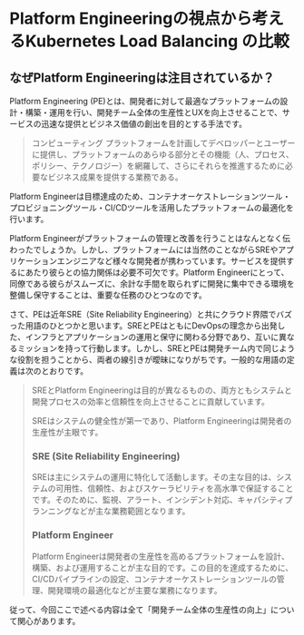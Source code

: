 # Platform Engineeringの視点から考えるKubernetes Load Balancing の比較

## **なぜPlatform Engineeringは注目されているか？**

Platform Engineering (PE)とは、開発者に対して最適なプラットフォームの設計・構築・運用を行い、開発チーム全体の生産性とUXを向上させることで、サービスの迅速な提供とビジネス価値の創出を目的とする手法です。

> コンピューティング プラットフォームを計画してデベロッパーとユーザーに提供し、プラットフォームのあらゆる部分とその機能（人、プロセス、ポリシー、テクノロジー）を網羅して、さらにそれらを推進するために必要なビジネス成果を提供する業務である。
> 

Platform Engineerは目標達成のため、コンテナオーケストレーションツール・プロビジョニングツール・CI/CDツールを活用したプラットフォームの最適化を行います。

Platform Engineerがプラットフォームの管理と改善を行うことはなんとなく伝わったでしょうか。しかし、プラットフォームには当然のことながらSREやアプリケーションエンジニアなど様々な開発者が携わっています。サービスを提供するにあたり彼らとの協力関係は必要不可欠です。Platform Engineerにとって、同僚である彼らがスムーズに、余計な手間を取られずに開発に集中できる環境を整備し保守することは、重要な任務のひとつなのです。

さて、PEは近年SRE（Site Reliability Engineering）と共にクラウド界隈でバズった用語のひとつかと思います。SREとPEはともにDevOpsの理念から出発した、インフラとアプリケーションの運用と保守に関わる分野であり、互いに異なるミッションを持って行動します。しかし、SREとPEは開発チーム内で同じような役割を担うことから、両者の線引きが曖昧になりがちです。一般的な用語の定義は次のとおりです。

> SREとPlatform Engineeringは目的が異なるものの、両方ともシステムと開発プロセスの効率と信頼性を向上させることに貢献しています。
> 
> 
> SREはシステムの健全性が第一であり、Platform Engineeringは開発者の生産性が主眼です。
> 
> ### **SRE (Site Reliability Engineering)**
> 
> SREは主にシステムの運用に特化して活動します。その主な目的は、システムの可用性、信頼性、およびスケーラビリティを高水準で保証することです。そのために、監視、アラート、インシデント対応、キャパシティプランニングなどが主な業務範囲となります。
> 
> ### **Platform Engineer**
> 
> Platform Engineerは開発者の生産性を高めるプラットフォームを設計、構築、および運用することが主な目的です。この目的を達成するために、CI/CDパイプラインの設定、コンテナオーケストレーションツールの管理、開発環境の最適化などが主要な業務になります。
> 

従って、今回ここで述べる内容は全て「開発チーム全体の生産性の向上」について関心があります。